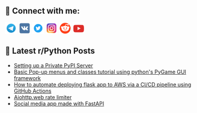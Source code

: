 ## 🔎 Connect with me:
[<img src="https://github.com/bullbesh/bullbesh/blob/main/images/Telegram.png" width="32" height="32" />](https://t.me/bullbesh)
[<img src="https://github.com/bullbesh/bullbesh/blob/main/images/VK.png" width="32" height="32" />](https://vk.com/bullbesh)
[<img src="https://github.com/bullbesh/bullbesh/blob/main/images/Twitter.png" width="32" height="32" />](https://twitter.com/bullbesh1)
[<img src="https://github.com/bullbesh/bullbesh/blob/main/images/Instagram.png" width="32" height="32" />](https://www.instagram.com/bullbesh)
[<img src="https://github.com/bullbesh/bullbesh/blob/main/images/Reddit.png" width="32" height="32" />](https://www.reddit.com/user/bullbesh)
[<img src="https://github.com/bullbesh/bullbesh/blob/main/images/YouTube.png" width="32" height="32" />](https://www.youtube.com/channel/UCtfjRs6uzgq5mfm8S06WTcg)

## 📕 Latest r/Python Posts
<!-- BLOG-POST-LIST:START -->
- [Setting up a Private PyPI Server](https://www.reddit.com/r/Python/comments/w4hh9d/setting_up_a_private_pypi_server/)
- [Basic Pop-up menus and classes tutorial using python&#39;s PyGame GUI framework](https://www.reddit.com/r/Python/comments/w4g0l6/basic_popup_menus_and_classes_tutorial_using/)
- [How to automate deploying flask app to AWS via a CI/CD pipeline using GitHub Actions](https://www.reddit.com/r/Python/comments/w4dwlx/how_to_automate_deploying_flask_app_to_aws_via_a/)
- [Aiohttp.web rate limiter](https://www.reddit.com/r/Python/comments/w4d0wt/aiohttpweb_rate_limiter/)
- [Social media app made with FastAPI](https://www.reddit.com/r/Python/comments/w4cqje/social_media_app_made_with_fastapi/)
<!-- BLOG-POST-LIST:END -->
